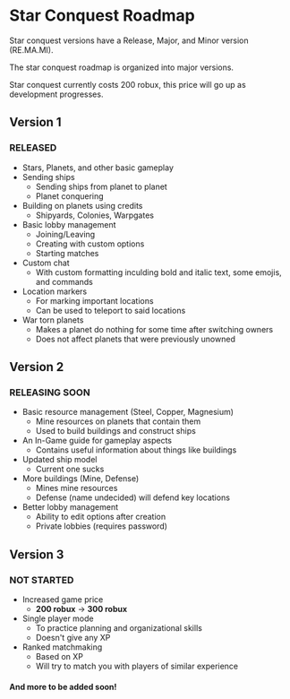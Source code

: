 # Star Conquest Roadmap

Star conquest versions have a Release, Major, and Minor version (RE.MA.MI).

The star conquest roadmap is organized into major versions.

Star conquest currently costs 200 robux, this price will go up as development progresses.

## Version 1
### RELEASED
* Stars, Planets, and other basic gameplay
* Sending ships
  * Sending ships from planet to planet
  * Planet conquering
* Building on planets using credits
  * Shipyards, Colonies, Warpgates
* Basic lobby management
  * Joining/Leaving
  * Creating with custom options
  * Starting matches
* Custom chat
  * With custom formatting inculding bold and italic text, some emojis, and commands
* Location markers
  * For marking important locations
  * Can be used to teleport to said locations
* War torn planets
  * Makes a planet do nothing for some time after switching owners
  * Does not affect planets that were previously unowned

## Version 2
### RELEASING SOON
* Basic resource management (Steel, Copper, Magnesium)
  * Mine resources on planets that contain them
  * Used to build buildings and construct ships
* An In-Game guide for gameplay aspects
  * Contains useful information about things like buildings
* Updated ship model
  * Current one sucks
* More buildings (Mine, Defense)
  * Mines mine resources
  * Defense (name undecided) will defend key locations
* Better lobby management
  * Ability to edit options after creation
  * Private lobbies (requires password)

## Version 3
### NOT STARTED
* Increased game price
  * **200 robux** -> **300 robux**
* Single player mode
  * To practice planning and organizational skills
  * Doesn't give any XP
* Ranked matchmaking
  * Based on XP
  * Will try to match you with players of similar experience
#### And more to be added soon!
